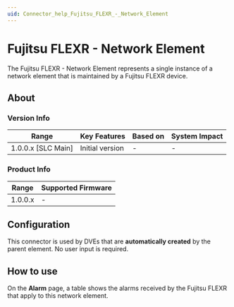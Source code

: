 ```yaml
---
uid: Connector_help_Fujitsu_FLEXR_-_Network_Element
---
```


# Fujitsu FLEXR - Network Element

The Fujitsu FLEXR - Network Element represents a single instance of a network element that is maintained by a Fujitsu FLEXR device.

## About

### Version Info

| Range                | Key Features     | Based on     | System Impact     |
|----------------------|------------------|--------------|-------------------|
| 1.0.0.x [SLC Main]   | Initial version  | -            | -                 |

### Product Info

| Range     | Supported Firmware     |
|-----------|------------------------|
| 1.0.0.x   | -                      |

## Configuration

This connector is used by DVEs that are **automatically created** by the parent element. No user input is required.

## How to use

On the **Alarm** page, a table shows the alarms received by the Fujitsu FLEXR that apply to this network element.
